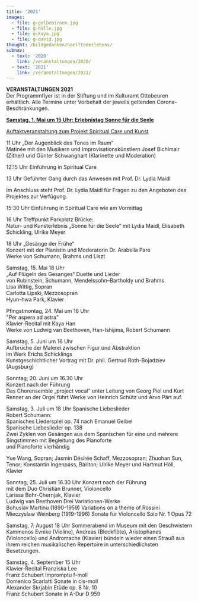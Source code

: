 ```yaml
---
title: '2021'
images:
  - file: g-gelbebirnen.jpg
  - file: g-halle.jpg
  - file: g-kaya.jpg
  - file: g-david.jpg
thought: /bildgedanken/haelftedeslebens/
subnav:
  - text: '2020'
    link: /veranstaltungen/2020/
  - text: '2021'
    link: /veranstaltungen/2021/
---
```


**VERANSTALTUNGEN 2021**   
Der Programmflyer ist in der Stiftung und im Kulturamt Ottobeuren erhältlich.
Alle Termine unter Vorbehalt der jeweils geltenden Corona-Beschränkungen.  

[**Samstag, 1. Mai um 15 Uhr: Erlebnistag Sonne für die Seele**](/veranstaltungen/2021/20210501erlebnistag/) 
    
[Auftaktveranstaltung zum Projekt Spiritual Care und Kunst](/spiritualcare/)  
  
11 Uhr „Der Augenblick des Tones im Raum“  
Matinée mit den Musikern und Improvisationskünstlern Josef Bichlmair (Zither) und Günter Schwanghart (Klarinette und Moderation)

12.15 Uhr Einführung in Spiritual Care

13 Uhr Geführter Gang durch das Anwesen 
mit Prof. Dr. Lydia Maidl

Im Anschluss steht Prof. Dr. Lydia Maidl für Fragen zu den Angeboten des Projektes zur Verfügung.

15:30 Uhr Einführung in Spiritual Care wie am Vormittag

16 Uhr Treffpunkt Parkplatz Brücke:  
Natur- und Kunsterlebnis „Sonne für die Seele“ 
mit Lydia Maidl, Elisabeth Schickling, Ulrike Meyer

18 Uhr „Gesänge der Frühe“  
Konzert mit der Pianistin und Moderatorin Dr. Arabella Pare  
Werke von Schumann, Brahms und Liszt 

Samstag, 15. Mai 18 Uhr  
„Auf Flügeln des Gesanges“
Duette und Lieder  
von Rubinstein, Schumann, Mendelssohn–Bartholdy 
und Brahms  
Lisa Wittig, Sopran  
Carlotta Lipski, Mezzosopran  
Hyun-hwa Park, Klavier

Pfingstmontag, 24. Mai um 16 Uhr   
"Per aspera ad astra"   
Klavier-Recital mit Kaya Han  
Werke von Ludwig van Beethoven, Han-Ishijima, Robert Schumann

Samstag, 5. Juni um 16 Uhr  
Aufbrüche der Malerei zwischen Figur und Abstraktion  
im Werk Erichs Schicklings  
Kunstgeschichtlicher Vortrag mit Dr. phil. Gertrud Roth-Bojadziev (Augsburg)

Sonntag, 20. Juni um 16.30 Uhr  
Konzert nach der Führung  
Das Chorensemble „project vocal“ unter Leitung von Georg Piel und Kurt Renner an der Orgel führt Werke von Heinrich Schütz und Arvo Pärt auf.

Samstag, 3. Juli um 18 Uhr  Spanische Liebeslieder  
Robert Schumann:  
Spanisches Liederspiel op. 74 nach Emanuel Geibel   
Spanische Liebeslieder op. 138  
Zwei Zyklen von Gesängen aus dem Spanischen für eine und mehrere Singstimmen mit Begleitung des Pianoforte  
und Pianoforte vierhändig

Yue Wang, Sopran; Jasmin Désirée Schaff, Mezzosopran; Zhuohan Sun, Tenor; Konstantin Ingenpass, Bariton; Ulrike Meyer und Hartmut Höll, Klavier

Sonntag, 25. Juli um 16.30 Uhr Konzert nach der Führung  
mit dem Duo Christian Brunner, Violoncello  
Larissa Bohr-Chernjak, Klavier   
Ludwig van Beethoven Drei Variationen-Werke  
Bohuslav Martinu (1890-1959) Variations on a theme of Rossini   
Mieczyslaw Weinberg (1919-1996) Sonate für Violoncello Solo Nr. 1 Opus 72

Samstag, 7. August 18 Uhr
Sommerabend im Museum mit den Geschwistern Kammenos
Evnike (Violine), Andreas (Blockflöte), Aristophanes (Violoncello) und Andromache (Klavier) bündeln wieder einen Strauß aus ihrem reichen musikalischen Repertoire in unterschiedlichsten Besetzungen.

Samstag, 4. September 15 Uhr  
Klavier-Recital Franziska Lee  
Franz Schubert Impromptu f-moll    
Domenico Scarlatti Sonate in cis-moll  
Alexander Skrjabin Etüde op. 8 Nr. 10  
Franz Schubert Sonate in A-Dur D 959



  
